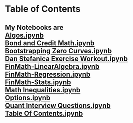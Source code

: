 
# Table of Contents

My Notebooks are  
<a href="https://nbviewer.jupyter.org/github/bulbuntu/notes/blob/master/Algos.ipynb">Algos.ipynb</a>   <br><a href="https://nbviewer.jupyter.org/github/bulbuntu/notes/blob/master/Bond%20and%20Credit%20Math.ipynb">Bond and Credit Math.ipynb</a>   <br><a href="https://nbviewer.jupyter.org/github/bulbuntu/notes/blob/master/Bootstrapping%20Zero%20Curves.ipynb">Bootstrapping Zero Curves.ipynb</a>   <br><a href="https://nbviewer.jupyter.org/github/bulbuntu/notes/blob/master/Dan%20Stefanica%20Exercise%20Workout.ipynb">Dan Stefanica Exercise Workout.ipynb</a>   <br><a href="https://nbviewer.jupyter.org/github/bulbuntu/notes/blob/master/FinMath-LinearAlgebra.ipynb">FinMath-LinearAlgebra.ipynb</a>   <br><a href="https://nbviewer.jupyter.org/github/bulbuntu/notes/blob/master/FinMath-Regression.ipynb">FinMath-Regression.ipynb</a>   <br><a href="https://nbviewer.jupyter.org/github/bulbuntu/notes/blob/master/FinMath-Stats.ipynb">FinMath-Stats.ipynb</a>   <br><a href="https://nbviewer.jupyter.org/github/bulbuntu/notes/blob/master/Math%20Inequalities.ipynb">Math Inequalities.ipynb</a>   <br><a href="https://nbviewer.jupyter.org/github/bulbuntu/notes/blob/master/Options.ipynb">Options.ipynb</a>   <br><a href="https://nbviewer.jupyter.org/github/bulbuntu/notes/blob/master/Quant%20Interview%20Questions.ipynb">Quant Interview Questions.ipynb</a>   <br><a href="https://nbviewer.jupyter.org/github/bulbuntu/notes/blob/master/Table%20Of%20Contents.ipynb">Table Of Contents.ipynb</a>
--
